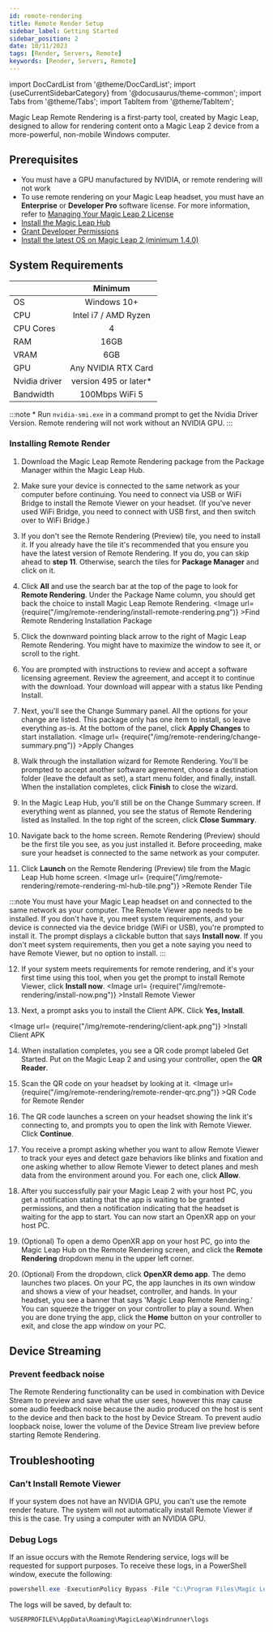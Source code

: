 ```yaml
---
id: remote-rendering
title: Remote Render Setup
sidebar_label: Getting Started
sidebar_position: 2
date: 10/11/2023
tags: [Render, Servers, Remote]
keywords: [Render, Servers, Remote]
---
```


import DocCardList from '@theme/DocCardList';
import {useCurrentSidebarCategory} from '@docusaurus/theme-common';
import Tabs from '@theme/Tabs';
import TabItem from '@theme/TabItem';

Magic Leap Remote Rendering is a first-party tool, created by Magic Leap, designed to allow for rendering content onto a Magic Leap 2 device from a more-powerful, non-mobile Windows computer.

## Prerequisites

* You must have a GPU manufactured by NVIDIA, or remote rendering will not work
* To use remote rendering on your Magic Leap headset, you must have an **Enterprise** or **Developer Pro** software license. For more information, refer to [Managing Your Magic Leap 2 License](https://www.magicleap.care/hc/en-us/articles/9356966949389-Managing-Your-Magic-Leap-2-License)
* [Install the Magic Leap Hub](/docs/guides/getting-started/install-the-tools#install-magic-leap-hub)
* [Grant Developer Permissions](/docs/guides/getting-started/granting-permissions)
* [Install the latest OS on Magic Leap 2 (minimum 1.4.0)](/docs/guides/device/updating-the-os/device-flashing-guide#download-the-latest-os-build)

## System Requirements

|                   |        Minimum         | 
| :---------------- | :--------------------: |
| OS                |      Windows 10+       |
| CPU               |  Intel i7 / AMD Ryzen  |
| CPU Cores         |           4            |
| RAM               |          16GB          |
| VRAM              |          6GB           |
| GPU               | Any NVIDIA RTX Card    |
| Nvidia driver     | version 495 or later\* |
| Bandwidth         |    100Mbps WiFi 5      |

:::note \* Run `nvidia-smi.exe` in a command prompt to get the Nvidia Driver Version. Remote rendering will not work without an NVIDIA GPU.
:::

### Installing Remote Render

1. Download the Magic Leap Remote Rendering package from the Package Manager within the Magic Leap Hub.

2. Make sure your device is connected to the same network as your computer before continuing. You need to connect via USB or WiFi Bridge to install the Remote Viewer on your headset. (If you've never used WiFi Bridge, you need to connect with USB first, and then switch over to WiFi Bridge.)

3. If you don't see the Remote Rendering (Preview) tile, you need to install it. If you already have the tile it's recommended that you ensure you have the latest version of Remote Rendering. If you do, you can skip ahead to **step 11**. Otherwise, search the tiles for **Package Manager** and click on it.

4. Click **All** and use the search bar at the top of the page to look for **Remote Rendering**. Under the Package Name column, you should get back the choice to install Magic Leap Remote Rendering. <Image url= {require("/img/remote-rendering/install-remote-rendering.png")} >Find Remote Rendering Installation Package</Image> 

5. Click the downward pointing black arrow to the right of Magic Leap Remote Rendering. You might have to maximize the window to see it, or scroll to the right. 

6. You are prompted with instructions to review and accept a software licensing agreement. Review the agreement, and accept it to continue with the download. Your download will appear with a status like Pending Install.

7. Next, you'll see the Change Summary panel. All the options for your change are listed. This package only has one item to install, so leave everything as-is. At the bottom of the panel, click **Apply Changes** to start installation. <Image url= {require("/img/remote-rendering/change-summary.png")} >Apply Changes</Image>

8. Walk through the installation wizard for Remote Rendering. You'll be prompted to accept another software agreement, choose a destination folder (leave the default as set), a start menu folder, and finally, install. When the installation completes, click **Finish** to close the wizard. 

9. In the Magic Leap Hub, you'll still be on the Change Summary screen. If everything went as planned, you see the status of Remote Rendering listed as Installed. In the top right of the screen, click **Close Summary**. 

10. Navigate back to the home screen. Remote Rendering (Preview) should be the first tile you see, as you just installed it. Before proceeding, make sure your headset is connected to the same network as your computer.

11. Click **Launch** on the Remote Rendering (Preview) tile from the Magic Leap Hub home screen. <Image url= {require("/img/remote-rendering/remote-rendering-ml-hub-tile.png")} >Remote Render Tile</Image> 

:::note
You must have your Magic Leap headset on and connected to the same network as your computer. The Remote Viewer app needs to be installed. If you don't have it, you meet system requirements, and your device is connected via the device bridge (WiFi or USB), you're prompted to install it. The prompt displays a clickable button that says **Install now**. If you don't meet system requirements, then you get a note saying you need to have Remote Viewer, but no option to install. 
:::

12. If your system meets requirements for remote rendering, and it's your first time using this tool, when you get the prompt to install Remote Viewer, click **Install now**. <Image url= {require("/img/remote-rendering/install-now.png")} >Install Remote Viewer</Image> 
  
13. Next, a prompt asks you to install the Client APK. Click **Yes, Install**.

<Image url= {require("/img/remote-rendering/client-apk.png")} >Install Client APK</Image>

14. When installation completes, you see a QR code prompt labeled Get Started. Put on the Magic Leap 2 and using your controller, open the **QR Reader**.

15. Scan the QR code on your headset by looking at it. <Image url= {require("/img/remote-rendering/remote-render-qrc.png")} >QR Code for Remote Render</Image>

16. The QR code launches a screen on your headset showing the link it's connecting to, and prompts you to open the link with Remote Viewer. Click **Continue**.

17. You receive a prompt asking whether you want to allow Remote Viewer to track your eyes and detect gaze behaviors like blinks and fixation and one asking whether to allow Remote Viewer to detect planes and mesh data from the environment around you. For each one, click **Allow**.

18. After you successfully pair your Magic Leap 2 with your host PC, you get a notification stating that the app is waiting to be granted permissions, and then a notification indicating that the headset is waiting for the app to start. You can now start an OpenXR app on your host PC.

19. (Optional) To open a demo OpenXR app on your host PC, go into the Magic Leap Hub on the Remote Rendering screen, and click the **Remote Rendering** dropdown menu in the upper left corner.

20. (Optional) From the dropdown, click **OpenXR demo app**. The demo launches two places. On your PC, the app launches in its own window and shows a view of your headset, controller, and hands. In your headset, you see a banner that says 'Magic Leap Remote Rendering.' You can squeeze the trigger on your controller to play a sound. When you are done trying the app, click the **Home** button on your controller to exit, and close the app window on your PC. 

## Device Streaming

### Prevent feedback noise

The Remote Rendering functionality can be used in combination with Device Stream to preview and save what the user sees, however this may cause some audio feedback noise because the audio produced on the host is sent to the device and then back to the host by Device Stream. To prevent audio loopback noise, lower the volume of the Device Stream live preview before starting Remote Rendering.

## Troubleshooting

### Can't Install Remote Viewer

If your system does not have an NVIDIA GPU, you can't use the remote render feature. The system will not automatically install Remote Viewer if this is the case. Try using a computer with an NVIDIA GPU.

### Debug Logs

If an issue occurs with the Remote Rendering service, logs will be requested for support purposes. To receive these logs, in a PowerShell window, execute the following:

<Tabs groupId="operating-systems">
  <TabItem value="windows" label="Windows">

```powershell
powershell.exe -ExecutionPolicy Bypass -File "C:\Program Files\Magic Leap Remote Rendering\DebuggerScript.ps1"
```

The logs will be saved, by default to:

`%USERPROFILE%\AppData\Roaming\MagicLeap\Windrunner\logs`

  </TabItem>
</Tabs>
